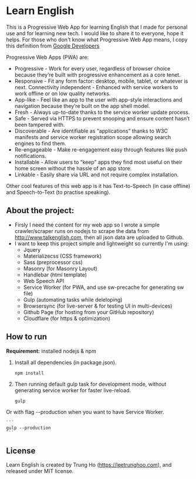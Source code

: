# Learn English
This is a Progressive Web App for learning English that I made for personal use and for learning new tech. I would like to share it to everyone, hope it helps.
For those who don't know what Progressive Web App means, I copy this definition from [Google Developers](https://developers.google.com/web/fundamentals/getting-started/your-first-progressive-web-app/)

Progressive Web Apps (PWA) are:

- Progressive - Work for every user, regardless of browser choice because they’re built with progressive enhancement as a core tenet.
- Responsive - Fit any form factor: desktop, mobile, tablet, or whatever is next.
Connectivity independent - Enhanced with service workers to work offline or on low quality networks.
- App-like - Feel like an app to the user with app-style interactions and navigation because they’re built on the app shell model.
- Fresh - Always up-to-date thanks to the service worker update process.
- Safe - Served via HTTPS to prevent snooping and ensure content hasn’t been tampered with.
- Discoverable - Are identifiable as “applications” thanks to W3C manifests and service worker registration scope allowing search engines to find them.
- Re-engageable - Make re-engagement easy through features like push notifications.
- Installable - Allow users to “keep” apps they find most useful on their home screen without the hassle of an app store.
- Linkable - Easily share via URL and not require complex installation.

Other cool features of this web app is it has Text-to-Speech (in case offline) and Speech-to-Text (to practise speaking).

## About the project:
- Firsly I need the content for my web app so I wrote a simple crawler/scraper runs on nodejs to scrape the data from <http://www.talkenglish.com>, then all json data are uploaded to Github.
- I want to keep this project simple and lightweight so currently I'm using: 
	- Jquery
	- Materializecss (CSS framework) 
	- Sass (preprocessor css) 
	- Masonry (for Masonry Layout)
	- Handlebar (html template)
	- Web Speech API
	- Service Worker (for PWA, and use sw-precache for generating sw file)
	- Gulp (automating tasks while deleloping)
	- Browsersync (for live-server & for testing UI in multi-devices)
	- Github Page (for hosting from your GitHub repository)
	- Cloudflare (for https & optimization) 

## How to run
__Requirement:__ installed nodejs & npm

1. Install all dependencies (in package.json).
	```
	npm install
	```

2. Then running default gulp task for development mode, without generating service worker for faster live-reload.
	```
	gulp
	```

Or with flag --production when you want to have Service Worker.

	```
	gulp --production
	```

## License

Learn English is created by Trung Ho (<https://leetrunghoo.com>), and released under MIT license.